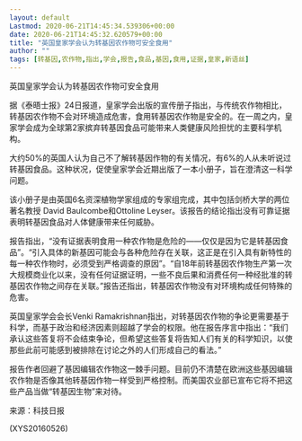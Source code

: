 ```yaml
---
layout: default
Lastmod: 2020-06-21T14:45:34.539306+00:00
date: 2020-06-21T14:45:32.620579+00:00
title: "英国皇家学会认为转基因农作物可安全食用"
author: ""
tags: [转基因,农作物,指出,学会,报告,食品,基因,食用,证据,皇家,新语丝]
---
```


英国皇家学会认为转基因农作物可安全食用

据《泰晤士报》24日报道，皇家学会出版的宣传册子指出，与传统农作物相比，转基因农作物不会对环境造成危害，食用转基因农作物是安全的。在一周之内，皇家学会成为全球第2家摈弃转基因食品可能带来人类健康风险担忧的主要科学机构。

大约50%的英国人认为自己不了解转基因作物的有关情况，有6%的人从未听说过转基因食品。这种状况，促使皇家学会近期出版了一本小册子，旨在澄清这一科学问题。

该小册子是由英国6名资深植物学家组成的专家组完成，其中包括剑桥大学的两位著名教授 David Baulcombe和Ottoline Leyser。该报告的结论指出没有可靠证据表明转基因食品对人体健康带来任何威胁。

报告指出，“没有证据表明食用一种农作物是危险的——仅仅是因为它是转基因食品”。“引入具体的新基因可能会与各种危险存在关联，这正是在引入具有新特性的每一种农作物时，必须受到严格调查的原因”。“自18年前转基因农作物生产第一次大规模商业化以来，没有任何证据证明，一些不良后果和消费任何一种经批准的转基因农作物之间存在关联。”报告还指出，转基因农作物没有对环境构成任何特殊的危害。

英国皇家学会会长Venki Ramakrishnan指出，对转基因农作物的争论更需要基于科学，而基于政治和经济因素则超越了学会的权限。他在报告序言中指出：“我们承认这些答复将不会结束争论，但希望这些答复将告知人们有关的科学知识，以使那些此前可能感到被排除在讨论之外的人们形成自己的看法。”

报告作者回避了基因编辑农作物这一棘手问题。目前仍不清楚在欧洲这些基因编辑农作物是否像其他转基因作物一样受到严格控制。而美国农业部已宣布它将不把这些产品当做“转基因生物”来对待。

来源：科技日报

(XYS20160526)

